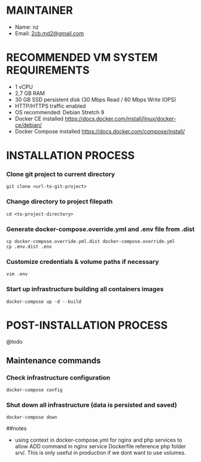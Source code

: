 # MAINTAINER
- Name: nz
- Email: 2cb.md2@gmail.com

# RECOMMENDED VM SYSTEM REQUIREMENTS
- 1 vCPU
- 2,7 GB RAM
- 30 GB SSD persistent disk (30 Mbps Read / 60 Mbps Write IOPS)
- HTTP/HTTPS traffic enabled
- OS recommended: Debian Stretch 9
- Docker CE installed <https://docs.docker.com/install/linux/docker-ce/debian/>
- Docker Compose installed <https://docs.docker.com/compose/install/>


# INSTALLATION PROCESS

### Clone git project to current directory
```
git clone <url-to-git-project>
```

### Change directory to project filepath
```
cd <to-project-directory>
```

### Generate docker-compose.override.yml and .env file from .dist
```
cp docker-compose.override.yml.dist docker-compose.override.yml
cp .env.dist .env
```

### Customize credentials & volume paths if necessary
```
vim .env
```

### Start up infrastructure building all containers images
```
docker-compose up -d --build
```


# POST-INSTALLATION PROCESS
 @todo
 
## Maintenance commands

### Check infrastructure configuration
```
docker-compose config
```

### Shut down all infrastructure (data is persisted and saved)
```
docker-compose down
```

##notes
 - using context in docker-compose.yml for nginx and php services to allow 
 ADD command in nginx service Dockerfile reference php folder srv/. 
 This is only useful in production if we dont want to use volumes.